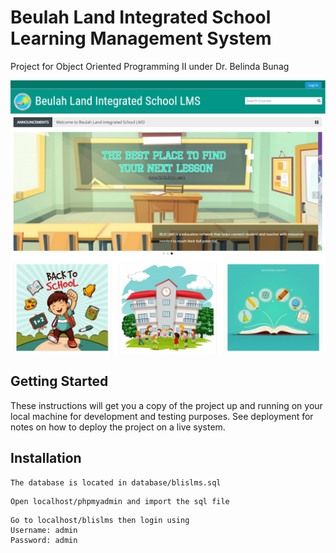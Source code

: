# Beulah Land Integrated School Learning Management System

Project for Object Oriented Programming II  under Dr. Belinda Bunag

![](screenshot/landingpage.png)

## Getting Started

These instructions will get you a copy of the project up and running on your local machine for development and testing purposes. See deployment for notes on how to deploy the project on a live system.

## Installation
```
The database is located in database/blislms.sql
```

```
Open localhost/phpmyadmin and import the sql file
```

```
Go to localhost/blislms then login using 
Username: admin
Password: admin
```
